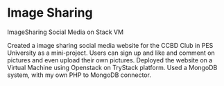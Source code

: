 # Image Sharing
ImageSharing Social Media on Stack VM

Created a image sharing social media website for the CCBD Club in PES University as a mini-project. Users can sign up and like and comment on pictures and even upload their own pictures. Deployed the website on a Virtual Machine using Openstack on TryStack platform. Used a MongoDB system, with my own PHP to MongoDB connector. 
